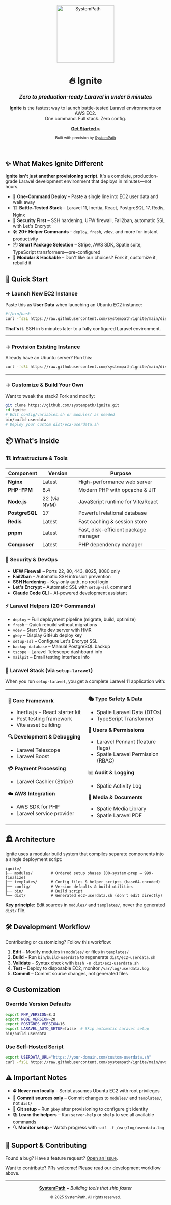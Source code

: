 <div align="center">
  <picture>
    <source media="(prefers-color-scheme: dark)" srcset="https://systempath.com/assets/logo.svg">
    <img src="https://systempath.com/assets/logo.svg" alt="SystemPath" width="180"/>
  </picture>

  # 🔥 Ignite

  ### *Zero to production-ready Laravel in under 5 minutes*

  <p>
    <strong>Ignite</strong> is the fastest way to launch battle-tested Laravel environments on AWS EC2.<br/>
    One command. Full stack. Zero config.
  </p>

  <p>
    <a href="#-quick-start"><strong>Get Started »</strong></a>
  </p>

  <sub>Built with precision by <a href="https://systempath.com">SystemPath</a></sub>

</div>

<br/>

## ✨ What Makes Ignite Different

**Ignite isn't just another provisioning script.** It's a complete, production-grade Laravel development environment that deploys in minutes—not hours.

- 🚀 **One-Command Deploy** – Paste a single line into EC2 user data and walk away
- 🏗️ **Battle-Tested Stack** – Laravel 11, Inertia, React, PostgreSQL 17, Redis, Nginx
- 🔐 **Security First** – SSH hardening, UFW firewall, Fail2ban, automatic SSL with Let's Encrypt
- 🛠️ **20+ Helper Commands** – `deploy`, `fresh`, `vdev`, and more for instant productivity
- 📦 **Smart Package Selection** – Stripe, AWS SDK, Spatie suite, TypeScript transformers—pre-configured
- 🎯 **Modular & Hackable** – Don't like our choices? Fork it, customize it, rebuild it

## 🚀 Quick Start

### → Launch New EC2 Instance

Paste this as **User Data** when launching an Ubuntu EC2 instance:

```bash
#!/bin/bash
curl -fsSL https://raw.githubusercontent.com/systempath/ignite/main/dist/ec2-userdata.sh | bash
```

**That's it.** SSH in 5 minutes later to a fully configured Laravel environment.

---

### → Provision Existing Instance

Already have an Ubuntu server? Run this:

```bash
curl -fsSL https://raw.githubusercontent.com/systempath/ignite/main/dist/ec2-userdata.sh | sudo bash
```

---

### → Customize & Build Your Own

Want to tweak the stack? Fork and modify:

```bash
git clone https://github.com/systempath/ignite.git
cd ignite
# Edit config/variables.sh or modules/ as needed
bin/build-userdata
# Deploy your custom dist/ec2-userdata.sh
```

## 📦 What's Inside

### 🏗️ Infrastructure & Tools

| Component | Version | Purpose |
|-----------|---------|---------|
| **Nginx** | Latest | High-performance web server |
| **PHP-FPM** | 8.4 | Modern PHP with opcache & JIT |
| **Node.js** | 22 (via NVM) | JavaScript runtime for Vite/React |
| **PostgreSQL** | 17 | Powerful relational database |
| **Redis** | Latest | Fast caching & session store |
| **pnpm** | Latest | Fast, disk-efficient package manager |
| **Composer** | Latest | PHP dependency manager |

### 🔐 Security & DevOps

- **UFW Firewall** – Ports 22, 80, 443, 8025, 8080 only
- **Fail2ban** – Automatic SSH intrusion prevention
- **SSH Hardening** – Key-only auth, no root login
- **Let's Encrypt** – Automatic SSL with `setup-ssl` command
- **Claude Code CLI** – AI-powered development assistant

### ⚡ Laravel Helpers (20+ Commands)

- `deploy` – Full deployment pipeline (migrate, build, optimize)
- `fresh` – Quick rebuild without migrations
- `vdev` – Start Vite dev server with HMR
- `gkey` – Display GitHub deploy key
- `setup-ssl` – Configure Let's Encrypt SSL
- `backup-database` – Manual PostgreSQL backup
- `tscope` – Laravel Telescope dashboard info
- `mailpit` – Email testing interface info

### 🎨 Laravel Stack (via `setup-laravel`)

When you run `setup-laravel`, you get a complete Laravel 11 application with:

<table>
  <tr>
    <td width="50%">

**🎯 Core Framework**
- Inertia.js + React starter kit
- Pest testing framework
- Vite asset building

**🔍 Development & Debugging**
- Laravel Telescope
- Laravel Boost

**💳 Payment Processing**
- Laravel Cashier (Stripe)

**☁️ AWS Integration**
- AWS SDK for PHP
- Laravel service provider

</td>
<td width="50%">

**🎭 Type Safety & Data**
- Spatie Laravel Data (DTOs)
- TypeScript Transformer

**👥 Users & Permissions**
- Laravel Pennant (feature flags)
- Spatie Laravel Permission (RBAC)

**📊 Audit & Logging**
- Spatie Activity Log

**📁 Media & Documents**
- Spatie Media Library
- Spatie Laravel PDF

</td>
</tr>
</table>

## 🏛️ Architecture

Ignite uses a modular build system that compiles separate components into a single deployment script:

```
ignite/
├── modules/        # Ordered setup phases (00-system-prep → 999-finalize)
├── templates/      # Config files & helper scripts (base64-encoded)
├── config/         # Version defaults & build utilities
├── bin/            # Build script
└── dist/           # Generated ec2-userdata.sh (don't edit directly)
```

**Key principle:** Edit sources in `modules/` and `templates/`, never the generated `dist/` file.

## 🛠️ Development Workflow

Contributing or customizing? Follow this workflow:

1. **Edit** – Modify modules in `modules/` or files in `templates/`
2. **Build** – Run `bin/build-userdata` to regenerate `dist/ec2-userdata.sh`
3. **Validate** – Syntax check with `bash -n dist/ec2-userdata.sh`
4. **Test** – Deploy to disposable EC2, monitor `/var/log/userdata.log`
5. **Commit** – Commit source changes, not generated files

## ⚙️ Customization

### Override Version Defaults

```bash
export PHP_VERSION=8.3
export NODE_VERSION=20
export POSTGRES_VERSION=16
export LARAVEL_AUTO_SETUP=false  # Skip automatic Laravel setup
bin/build-userdata
```

### Use Self-Hosted Script

```bash
export USERDATA_URL="https://your-domain.com/custom-userdata.sh"
curl -fsSL https://raw.githubusercontent.com/systempath/ignite/main/aws-ec2-user-data-downloader.sh | bash
```

## ⚠️ Important Notes

- ⛔ **Never run locally** – Script assumes Ubuntu EC2 with root privileges
- 📝 **Commit sources only** – Commit changes to `modules/` and `templates/`, not `dist/`
- 🔑 **Git setup** – Run `gkey` after provisioning to configure git identity
- 📚 **Learn the helpers** – Run `server-help` or `shelp` to see all available commands
- 🔍 **Monitor setup** – Watch progress with `tail -f /var/log/userdata.log`

## 🤝 Support & Contributing

Found a bug? Have a feature request? [Open an issue](https://github.com/systempath/ignite/issues).

Want to contribute? PRs welcome! Please read our development workflow above.

---

<div align="center">

  **[SystemPath](https://systempath.com)** • *Building tools that ship faster*

  <sub>© 2025 SystemPath. All rights reserved.</sub>

</div>
